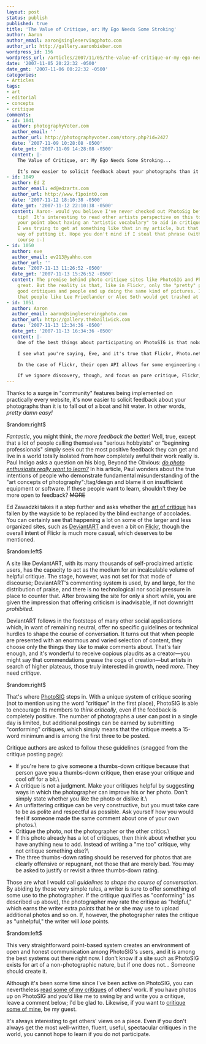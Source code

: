 ```yaml
---
layout: post
status: publish
published: true
title: 'The Value of Critique, or: My Ego Needs Some Stroking'
author: Aaron
author_email: aaron@singleservingphoto.com
author_url: http://gallery.aaronbieber.com
wordpress_id: 156
wordpress_url: /articles/2007/11/05/the-value-of-critique-or-my-ego-needs-some-stroking/
date: '2007-11-05 20:22:32 -0500'
date_gmt: '2007-11-06 00:22:32 -0500'
categories:
- Articles
tags:
- art
- editorial
- concepts
- critique
comments:
- id: 1041
  author: photographyVoter.com
  author_email: ''
  author_url: http://photographyvoter.com/story.php?id=2427
  date: '2007-11-09 10:28:08 -0500'
  date_gmt: '2007-11-09 14:28:08 -0500'
  content: |-
    The Value of Critique, or: My Ego Needs Some Stroking...

    It’s now easier to solicit feedback about your photographs than it is to fall out of a boat and hit water. Unfortunately, comments are seldom used to give constructive criticism or to share practical knowledge. Why?...
- id: 1049
  author: Ed Z
  author_email: ed@edzarts.com
  author_url: http://www.f1point0.com
  date: '2007-11-12 18:10:38 -0500'
  date_gmt: '2007-11-12 22:10:38 -0500'
  content: Aaron- would you believe I've never checked out PhotoSig before?  great
    tip!  It's interesting to read other artists perspective on this topic-  I like
    your point about having an "artistic vocabulary" to aid in critique.  I think
    I was trying to get at something like that in my article, but that is a great
    way of putting it. Hope you don't mind if I steal that phrase (with credit of
    course :-)
- id: 1050
  author: eve
  author_email: ev213@yahho.com
  author_url: ''
  date: '2007-11-13 11:26:52 -0500'
  date_gmt: '2007-11-13 15:26:52 -0500'
  content: The premise behind photo critique sites like PhotoSIG and Photo.net is
    great. But the reality is that, like in Flickr, only the "pretty" pictures get
    good critiques and people end up doing the same kind of pictures. I'm pretty sure
    that people like Lee Friedlander or Alec Soth would get trashed at these sites.
- id: 1051
  author: Aaron
  author_email: aaron@singleservingphoto.com
  author_url: http://gallery.thebailiwick.com
  date: '2007-11-13 12:34:36 -0500'
  date_gmt: '2007-11-13 16:34:36 -0500'
  content: |-
    One of the best things about participating on PhotoSIG is that nobody really gets "trashed." It's true, people have submitted work to that site with virtually no redeeming value, and people speak their minds, but one of PhotoSIG's tenets is respect, and they _do_ enforce it.

    I see what you're saying, Eve, and it's true that Flickr, Photo.net, DeviantArt, and other "simple" comment-based sites foster a groupthink environment where the strongest signals come from the least controversial and most-liked work overall, rather than from the "long tail" of very good work appreciated only by a choice few.

    In the case of Flickr, their open API allows for some engineering of that behavior. Tools such as [Flickr DNA](http://bighugelabs.com/flickr/dna).php show how a little bit of outside data mining can help you find things you wouldn't normally see by surfing the popularity charts as measured by Flickr.

    If we ignore discovery, though, and focus on pure critique, Flickr, Photo.net, and DeviantArt seldom deliver the volume of usable critique that PhotoSIG does simply because of the simple comment system they have in place. You will see a lot of new and amazing work happening on PhotoSIG every day.
---
```

Thanks to a surge in "community" features being implemented on
practically every website, it's now easier to solicit feedback about
your photographs than it is to fall out of a boat and hit water. In
other words, _pretty damn easy!_

\$random:right\$

_Fantastic_, you might think, _the more feedback the better!_ Well,
true, except that a lot of people calling themselves "serious hobbyists"
or "beginning professionals" simply seek out the most positive feedback
they can get and live in a world totally isolated from how completely
awful their work really is. Paul Indigo asks a question on his blog,
Beyond the Obvious: [_do photo enthusiasts really want to
learn?_](http://paulindigo.blogspot.com/2007/11/do-photo-enthusiasts-really-want-to.html)
In his article, Paul wonders about the true intentions of people who
demonstrate fundamental misunderstanding of the "art concepts of
photography":/tag/desgn and blame it on insufficient equipment or
software. If these people want to learn, shouldn't they be more open to
feedback? ~~MORE~~

Ed Zawadzki takes it a step further and asks whether the [art of
critique](http://www.f1point0.com/2007/11/02/the-art-of-the-critique) has
fallen by the wayside to be replaced by the blind exchange of accolades.
You can certainly see that happening a lot on some of the larger and
less organized sites, such as [DeviantART](http://www.deviantart.com) and
even a bit on [Flickr](http://www.flickr.com), though the overall intent
of Flickr is much more casual, which deserves to be mentioned.

\$random:left\$

A site like DeviantART, with its many thousands of self-proclaimed
artistic users, has the capacity to act as the medium for an
incalculable volume of helpful critique. The stage, however, was not set
for that mode of discourse; DeviantART's commenting system is used, by
and large, for the distribution of praise, and there is no technological
nor social pressure in place to counter that. After browsing the site
for only a short while, you are given the impression that offering
criticism is inadvisable, if not downright _prohibited_.

DeviantART follows in the footsteps of many other social applications
which, in want of remaining neutral, offer no specific guidelines or
technical hurdles to shape the course of conversation. It turns out that
when people are presented with an enormous and varied selection of
content, they choose only the things they _like_ to make comments
about. That's fair enough, and it's wonderful to receive copious
plaudits as a creator—you might say that commendations grease the cogs
of creation—but artists in search of higher plateaus, those truly
interested in growth, need _more_. They need _critique_.

\$random:right\$

That's where [PhotoSIG](http://www.photosig.com) steps in. With a unique
system of critique scoring (not to mention using the word "critique" in
the first place), PhotoSIG is able to encourage its members to _think
critically_, even if the feedback is completely positive. The number of
photographs a user can post in a single day is limited, but additional
postings can be earned by submitting "conforming" critiques, which
simply means that the critique meets a 15-word minimum and is among the
first three to be posted.

Critique authors are asked to follow these guidelines (snagged from the
critique posting page):

* If you're here to give someone a thumbs-down critique because that
person gave you a thumbs-down critique, then erase your critique and
cool off for a bit.\
 * A critique is not a judgment. Make your critiques helpful by
suggesting ways in which the photographer can improve his or her photo.
Don't simply state whether you like the photo or dislike it.\
 * An unflattering critique can be very constructive, but you must take
care to be as polite and respectful as possible. Ask yourself how you
would feel if someone made the same comment about one of your own
photos.\
 * Critique the photo, not the photographer or the other critics.\
 * If this photo already has a lot of critiques, then think about
whether you have anything new to add. Instead of writing a "me too"
critique, why not critique something else?\
 * The three thumbs-down rating should be reserved for photos that are
clearly offensive or repugnant, not those that are merely bad. You may
be asked to justify or revisit a three thumbs-down rating.

Those are what I would call _guidelines to shape the course of
conversation_. By abiding by those very simple rules, a writer is sure
to offer something of some use to the photographer. If the critique
qualifies as "conforming" (as described up above), the photographer may
rate the critique as "helpful," which earns the writer extra _points_
that he or she may use to upload additional photos and so on. If,
however, the photographer rates the critique as "unhelpful," the writer
will _lose_ points.

\$random:left\$

This very straightforward point-based system creates an environment of
open and honest communication among PhotoSIG's users, and it is among
the best systems out there right now. I don't know if a site such as
PhotoSIG exists for art of a non-photographic nature, but if one does
not... Someone should create it.

Although it's been some time since I've been active on PhotoSIG, you can
nevertheless [read some of my
critiques](http://www.photosig.com/go/users/userphotocritiques?id=146708)
of others' work. If you have photos up on PhotoSIG and you'd like me to
swing by and write you a critique, leave a comment below; I'd be glad
to. Likewise, if you want to [critique some of
mine](http://www.photosig.com/go/users/userphotos?id=146708), be my
guest.

It's always interesting to get others' views on a piece. Even if you
don't always get the most well-written, fluent, useful, spectacular
critiques in the world, you cannot hope to learn if you do not
participate.
